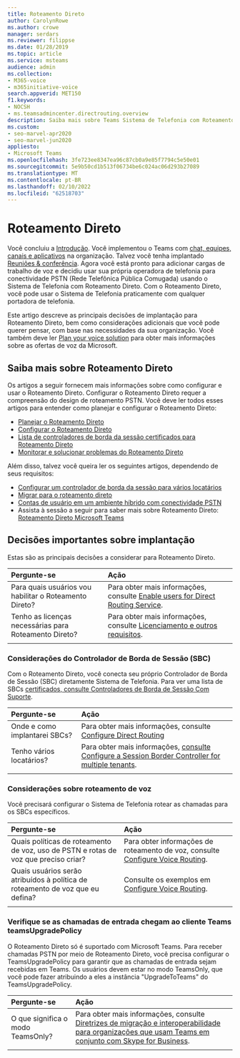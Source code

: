 ```yaml
---
title: Roteamento Direto
author: CarolynRowe
ms.author: crowe
manager: serdars
ms.reviewer: filippse
ms.date: 01/28/2019
ms.topic: article
ms.service: msteams
audience: admin
ms.collection:
- M365-voice
- m365initiative-voice
search.appverid: MET150
f1.keywords:
- NOCSH
- ms.teamsadmincenter.directrouting.overview
description: Saiba mais sobre Teams Sistema de Telefonia com Roteamento Direto.
ms.custom:
- seo-marvel-apr2020
- seo-marvel-jun2020
appliesto:
- Microsoft Teams
ms.openlocfilehash: 3fe723ee8347ea96c87cb0a9e85f7794c5e50e01
ms.sourcegitcommit: 5e9b50cd1b513f06734be6c024ac06d293b27089
ms.translationtype: MT
ms.contentlocale: pt-BR
ms.lasthandoff: 02/10/2022
ms.locfileid: "62518703"
---
```

# <a name="direct-routing"></a>Roteamento Direto

Você concluiu a [Introdução](get-started-with-teams-quick-start.md). Você implementou o Teams com [chat, equipes, canais e aplicativos](deploy-chat-teams-channels-microsoft-teams-landing-page.md) na organização. Talvez você tenha implantado [Reuniões & conferência](deploy-meetings-microsoft-teams-landing-page.md). Agora você está pronto para adicionar cargas de trabalho de voz e decidiu usar sua própria operadora de telefonia para conectividade PSTN (Rede Telefônica Pública Comugada) usando o Sistema de Telefonia com Roteamento Direto. Com o Roteamento Direto, você pode usar o Sistema de Telefonia praticamente com qualquer portadora de telefonia.

Este artigo descreve as principais decisões de implantação para Roteamento Direto, bem como considerações adicionais que você pode querer pensar, com base nas necessidades da sua organização. Você também deve ler [Plan your voice solution](cloud-voice-landing-page.md) para obter mais informações sobre as ofertas de voz da Microsoft.

## <a name="learn-more-about-direct-routing"></a>Saiba mais sobre Roteamento Direto

Os artigos a seguir fornecem mais informações sobre como configurar e usar o Roteamento Direto. Configurar o Roteamento Direto requer a compreensão do design de roteamento PSTN. Você deve ler todos esses artigos para entender como planejar e configurar o Roteamento Direto:

- [Planejar o Roteamento Direto](direct-routing-plan.md) 
- [Configurar o Roteamento Direto](direct-routing-configure.md)
- [Lista de controladores de borda da sessão certificados para Roteamento Direto](direct-routing-border-controllers.md)
- [Monitorar e solucionar problemas do Roteamento Direto](direct-routing-monitor-and-troubleshoot.md)

Além disso, talvez você queira ler os seguintes artigos, dependendo de seus requisitos:

-  [Configurar um controlador de borda da sessão para vários locatários](direct-routing-sbc-multiple-tenants.md)
-  [Migrar para o roteamento direto](direct-routing-migrating.md)
-  [Contas de usuário em um ambiente híbrido com conectividade PSTN](direct-routing-user-accounts-in-a-hybrid-environment.md)
- Assista à sessão a seguir para saber mais sobre Roteamento Direto: [Roteamento Direto Microsoft Teams](https://aka.ms/teams-direct-routing)

## <a name="core-deployment-decisions"></a>Decisões importantes sobre implantação

Estas são as principais decisões a considerar para Roteamento Direto. 

|Pergunte-se|Ação |
| :------------|:-------|
|Para quais usuários vou habilitar o Roteamento Direto? | Para obter mais informações, consulte [Enable users for Direct Routing Service](direct-routing-configure.md). |
Tenho as licenças necessárias para Roteamento Direto? | Para obter mais informações, consulte [Licenciamento e outros requisitos](direct-routing-plan.md#licensing-and-other-requirements).
|||

### <a name="session-border-controller-sbc-considerations"></a>Considerações do Controlador de Borda de Sessão (SBC)

Com o Roteamento Direto, você conecta seu próprio Controlador de Borda de Sessão (SBC) diretamente Sistema de Telefonia. Para ver uma lista de SBCs [certificados, consulte Controladores de Borda de Sessão Com Suporte](direct-routing-border-controllers.md).

|Pergunte-se|Ação |
|:------------|:-------|
| Onde e como implantarei SBCs? | Para obter mais informações, consulte [Configure Direct Routing](direct-routing-configure.md) | 
Tenho vários locatários? | Para obter mais informações, [consulte Configure a Session Border Controller for multiple tenants](direct-routing-sbc-multiple-tenants.md).|
|||

### <a name="voice-routing-considerations"></a>Considerações sobre roteamento de voz

Você precisará configurar o Sistema de Telefonia rotear as chamadas para os SBCs específicos.

|Pergunte-se|Ação |
|:------------|:-------|
| Quais políticas de roteamento de voz, uso de PSTN e rotas de voz que preciso criar? | Para obter informações de roteamento de voz, consulte [Configure Voice Routing](direct-routing-configure.md).
| Quais usuários serão atribuídos à política de roteamento de voz que eu defina? | Consulte os exemplos em [Configure Voice Routing](direct-routing-configure.md). |
|||

### <a name="ensure-incoming-calls-land-in-the-teams-client-using-teamsupgradepolicy"></a>Verifique se as chamadas de entrada chegam ao cliente Teams teamsUpgradePolicy

O Roteamento Direto só é suportado com Microsoft Teams. Para receber chamadas PSTN por meio de Roteamento Direto, você precisa configurar o TeamsUpgradePolicy para garantir que as chamadas de entrada sejam recebidas em Teams. Os usuários devem estar no modo TeamsOnly, que você pode fazer atribuindo a eles a instância "UpgradeToTeams" do TeamsUpgradePolicy. 

|Pergunte-se|Ação |
|:------------|:-------|
|O que significa o modo TeamsOnly? | Para obter mais informações, consulte [Diretrizes de migração e interoperabilidade para organizações que usam Teams em conjunto com Skype for Business](./migration-interop-guidance-for-teams-with-skype.md).|
|||


